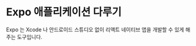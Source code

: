 # Expo 애플리케이션 다루기

Expo 는 Xcode 나 안드로이드 스튜디오 없이 리액트 네이티브 앱을 개발할 수 있게 해주는 도구입니다. 
<!--stackedit_data:
eyJoaXN0b3J5IjpbMTkyNTg1NTc2MV19
-->